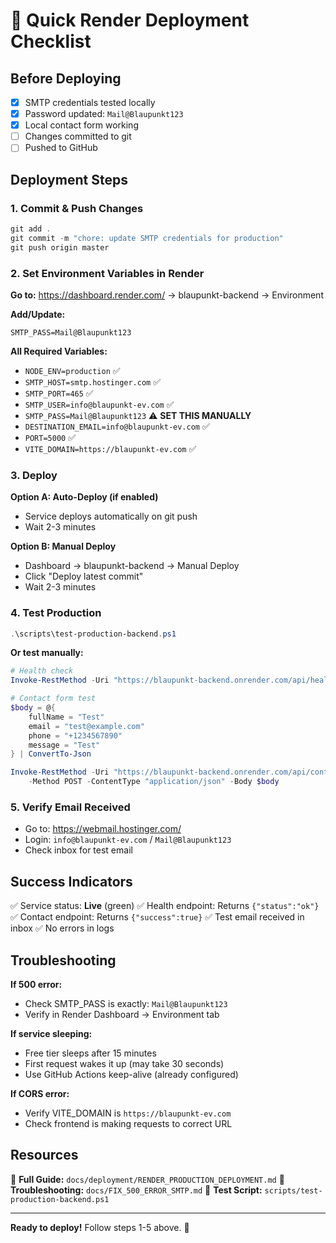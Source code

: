 # 🚀 Quick Render Deployment Checklist

## Before Deploying

- [x] SMTP credentials tested locally
- [x] Password updated: `Mail@Blaupunkt123`
- [x] Local contact form working
- [ ] Changes committed to git
- [ ] Pushed to GitHub

## Deployment Steps

### 1. Commit & Push Changes
```powershell
git add .
git commit -m "chore: update SMTP credentials for production"
git push origin master
```

### 2. Set Environment Variables in Render

**Go to:** https://dashboard.render.com/ → blaupunkt-backend → Environment

**Add/Update:**
```
SMTP_PASS=Mail@Blaupunkt123
```

**All Required Variables:**
- `NODE_ENV=production` ✅
- `SMTP_HOST=smtp.hostinger.com` ✅
- `SMTP_PORT=465` ✅
- `SMTP_USER=info@blaupunkt-ev.com` ✅
- `SMTP_PASS=Mail@Blaupunkt123` ⚠️ **SET THIS MANUALLY**
- `DESTINATION_EMAIL=info@blaupunkt-ev.com` ✅
- `PORT=5000` ✅
- `VITE_DOMAIN=https://blaupunkt-ev.com` ✅

### 3. Deploy

**Option A: Auto-Deploy (if enabled)**
- Service deploys automatically on git push
- Wait 2-3 minutes

**Option B: Manual Deploy**
- Dashboard → blaupunkt-backend → Manual Deploy
- Click "Deploy latest commit"
- Wait 2-3 minutes

### 4. Test Production

```powershell
.\scripts\test-production-backend.ps1
```

**Or test manually:**
```powershell
# Health check
Invoke-RestMethod -Uri "https://blaupunkt-backend.onrender.com/api/health"

# Contact form test
$body = @{
    fullName = "Test"
    email = "test@example.com"
    phone = "+1234567890"
    message = "Test"
} | ConvertTo-Json

Invoke-RestMethod -Uri "https://blaupunkt-backend.onrender.com/api/contact" `
    -Method POST -ContentType "application/json" -Body $body
```

### 5. Verify Email Received

- Go to: https://webmail.hostinger.com/
- Login: `info@blaupunkt-ev.com` / `Mail@Blaupunkt123`
- Check inbox for test email

## Success Indicators

✅ Service status: **Live** (green)
✅ Health endpoint: Returns `{"status":"ok"}`
✅ Contact endpoint: Returns `{"success":true}`
✅ Test email received in inbox
✅ No errors in logs

## Troubleshooting

**If 500 error:**
- Check SMTP_PASS is exactly: `Mail@Blaupunkt123`
- Verify in Render Dashboard → Environment tab

**If service sleeping:**
- Free tier sleeps after 15 minutes
- First request wakes it up (may take 30 seconds)
- Use GitHub Actions keep-alive (already configured)

**If CORS error:**
- Verify VITE_DOMAIN is `https://blaupunkt-ev.com`
- Check frontend is making requests to correct URL

## Resources

📖 **Full Guide:** `docs/deployment/RENDER_PRODUCTION_DEPLOYMENT.md`
📖 **Troubleshooting:** `docs/FIX_500_ERROR_SMTP.md`
🔧 **Test Script:** `scripts/test-production-backend.ps1`

---

**Ready to deploy!** Follow steps 1-5 above. 🚀

